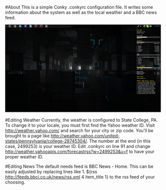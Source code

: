 #About
This is a simple Conky .conkyrc configuration file.  It writes some information about the system as well as the local weather and a BBC news feed.

![Alt text](/screenshot.png "The script, running on CrunchBang Linux")

#Editing Weather
Currently, the weather is configured to State College, PA.  To change it to your locale, you must first find the Yahoo weather ID.  Visit http://weather.yahoo.com/ and search for your city or zip code. You'll be brought to a page like http://weather.yahoo.com/united-states/pennsylvania/college-28745304/.  The number at the end (in this case, 2499253) is your weather ID. Edit .conkyrc on line 91 and change http://weather.yahooapis.com/forecastrss?w=2499253&u=f to have your proper weather ID. 

#Editing News
The default needs feed is BBC News - Home.  This can be easily adjusted by replacing lines like 1. ${rss http://feeds.bbci.co.uk/news/rss.xml 4 item_title 1} to the rss feed of your choosing.
